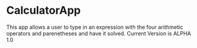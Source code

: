 # CalculatorApp
This app allows a user to type in an expression with the four arithmetic operators and parenetheses and have it solved.
Current Version is ALPHA 1.0
